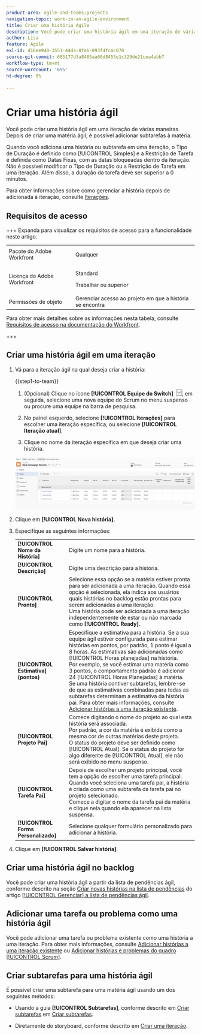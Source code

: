 ```yaml
---
product-area: agile-and-teams;projects
navigation-topic: work-in-an-agile-environment
title: Criar uma história Agile
description: Você pode criar uma história ágil em uma iteração de várias maneiras. Depois de criar uma matéria ágil, é possível adicionar subtarefas à matéria.
author: Lisa
feature: Agile
exl-id: d16ee940-3551-44da-8fe6-093f4fcac070
source-git-commit: 685177d3a8485aa60d8455e1c329de21cea4abb7
workflow-type: tm+mt
source-wordcount: '695'
ht-degree: 0%

---
```


# Criar uma história ágil

Você pode criar uma história ágil em uma iteração de várias maneiras. Depois de criar uma matéria ágil, é possível adicionar subtarefas à matéria.

Quando você adiciona uma história ou subtarefa em uma iteração, o Tipo de Duração é definido como [!UICONTROL Simples] e a Restrição de Tarefa é definida como Datas Fixas, com as datas bloqueadas dentro da iteração. Não é possível modificar o Tipo de Duração ou a Restrição de Tarefa em uma iteração. Além disso, a duração da tarefa deve ser superior a 0 minutos.

Para obter informações sobre como gerenciar a história depois de adicionada à iteração, consulte [Iterações](../../agile/use-scrum-in-an-agile-team/iterations/iterations.md).

## Requisitos de acesso

+++ Expanda para visualizar os requisitos de acesso para a funcionalidade neste artigo.

<table style="table-layout:auto"> 
 <col> 
 </col> 
 <col> 
 </col> 
 <tbody> 
  <tr> 
   <td role="rowheader">Pacote do Adobe Workfront</td> 
   <td> <p>Qualquer</p> </td> 
  </tr> 
  <tr> 
   <td role="rowheader">Licença do Adobe Workfront</td> 
   <td> <p>Standard</p> 
   <p>Trabalhar ou superior</p> </td> 
  </tr>
  <tr> 
   <td role="rowheader">Permissões de objeto</td> 
   <td>Gerenciar acesso ao projeto em que a história se encontra </td> 
  </tr> 
 </tbody> 
</table>

Para obter mais detalhes sobre as informações nesta tabela, consulte [Requisitos de acesso na documentação do Workfront](/help/quicksilver/administration-and-setup/add-users/access-levels-and-object-permissions/access-level-requirements-in-documentation.md).

+++

## Criar uma história ágil em uma iteração

1. Vá para a iteração ágil na qual deseja criar a história:

   {{step1-to-team}}

   1. (Opcional) Clique no ícone **[!UICONTROL Equipe do Switch]** ![Ícone da equipe do Switch](assets/switch-team-icon.png), em seguida, selecione uma nova equipe do Scrum no menu suspenso ou procure uma equipe na barra de pesquisa.

   1. No painel esquerdo, selecione **[!UICONTROL Iterações]** para escolher uma iteração específica, ou selecione **[!UICONTROL Iteração atual]**.
   1. Clique no nome da iteração específica em que deseja criar uma história.

   ![Adicionar nova história à iteração](assets/iteration-stories-list.png)

1. Clique em **[!UICONTROL Nova história].**
1. Especifique as seguintes informações:

   <table style="table-layout:auto">
    <col>
    <col>
    <tbody>
     <tr>
      <td role="rowheader"><strong>[!UICONTROL Nome da História]</strong></td>
      <td>Digite um nome para a história.</td>
     </tr>
     <tr>
      <td role="rowheader"><strong>[!UICONTROL Descrição]</strong></td>
      <td>Digite uma descrição para a história.</td>
     </tr>
     <tr>
      <td role="rowheader"><strong>[!UICONTROL Pronto]</strong></td>
      <td>Selecione essa opção se a matéria estiver pronta para ser adicionada a uma iteração. Quando essa opção é selecionada, ela indica aos usuários quais histórias no backlog estão prontas para serem adicionadas a uma iteração.<br>Uma história pode ser adicionada a uma iteração independentemente de estar ou não marcada como <strong>[!UICONTROL Ready].</strong></td>
     </tr>
     <tr>
      <td role="rowheader"><strong>[!UICONTROL Estimativa] (pontos)</strong></td>
      <td>Especifique a estimativa para a história. Se a sua equipe ágil estiver configurada para estimar histórias em pontos, por padrão, 1 ponto é igual a 8 horas. As estimativas são adicionadas como [!UICONTROL Horas planejadas] na história.<br>Por exemplo, se você estimar uma matéria como 3 pontos, o comportamento padrão é adicionar 24 [!UICONTROL Horas Planejadas] à matéria.<br>Se uma história contiver subtarefas, lembre-se de que as estimativas combinadas para todas as subtarefas determinam a estimativa da história pai. Para obter mais informações, consulte <a href="../../agile/use-scrum-in-an-agile-team/iterations/add-stories-to-existing-iteration.md" class="MCXref xref">Adicionar histórias a uma iteração existente</a>.</td>
     </tr>
     <tr>
      <td role="rowheader"><strong>[!UICONTROL Projeto Pai]</strong></td>
      <td>Comece digitando o nome do projeto ao qual esta história será associada.<br>Por padrão, a cor da matéria é exibida como a mesma cor de outras matérias deste projeto.<br>O status do projeto deve ser definido como [!UICONTROL Atual]. Se o status do projeto for algo diferente de [!UICONTROL Atual], ele não será exibido no menu suspenso.</td>
     </tr>
     <tr>
      <td role="rowheader"><strong>[!UICONTROL Tarefa Pai]</strong></td>
      <td>Depois de escolher um projeto principal, você tem a opção de escolher uma tarefa principal. Quando você seleciona uma tarefa pai, a história é criada como uma subtarefa da tarefa pai no projeto selecionado.<br>Comece a digitar o nome da tarefa pai da matéria e clique nela quando ela aparecer na lista suspensa.</td>
     </tr>
     <tr>
      <td role="rowheader"><strong>[!UICONTROL Forms Personalizado]</strong></td>
      <td>Selecione qualquer formulário personalizado para adicionar à história.</td>
     </tr>
    </tbody>
   </table>

1. Clique em **[!UICONTROL Salvar história]**.

## Criar uma história ágil no backlog

Você pode criar uma história ágil a partir da lista de pendências ágil, conforme descrito na seção [Criar novas histórias na lista de pendências](../../agile/work-in-an-agile-environment/manage-the-agile-backlog.md#creating-new-stories) do artigo [[!UICONTROL Gerenciar] a lista de pendências ágil](../../agile/work-in-an-agile-environment/manage-the-agile-backlog.md).

## Adicionar uma tarefa ou problema como uma história ágil

Você pode adicionar uma tarefa ou problema existente como uma história a uma iteração. Para obter mais informações, consulte [Adicionar histórias a uma iteração existente](../../agile/use-scrum-in-an-agile-team/iterations/add-stories-to-existing-iteration.md) ou [Adicionar histórias e problemas do quadro [!UICONTROL Scrum]](../../agile/use-scrum-in-an-agile-team/scrum-board/add-story-from-scrum-board.md).

## Criar subtarefas para uma história ágil

É possível criar uma subtarefa para uma matéria ágil usando um dos seguintes métodos:

* Usando a guia **[!UICONTROL Subtarefas]**, conforme descrito em [Criar subtarefas](../../manage-work/tasks/create-tasks/create-subtasks.md#creating-subtasks) em [Criar subtarefas](../../manage-work/tasks/create-tasks/create-subtasks.md).

* Diretamente do storyboard, conforme descrito em [Criar uma iteração](../../agile/use-scrum-in-an-agile-team/iterations/create-an-iteration.md).
